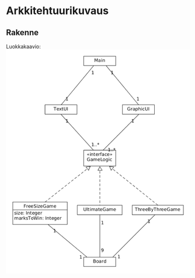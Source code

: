 # Arkkitehtuurikuvaus

## Rakenne

Luokkakaavio:
<img src="https://raw.githubusercontent.com/xneme/yet-another-ristinolla/master/documentation/luokkakaavio.png">
